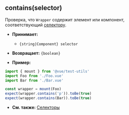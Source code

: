 ## contains(selector)

Проверка, что `Wrapper` содержит элемент или компонент, соответствующий [селектору](../selectors.md).

- **Принимает:**

  - `{string|Component} selector`

- **Возвращает:** `{boolean}`

- **Пример:**

```js
import { mount } from '@vue/test-utils'
import Foo from './Foo.vue'
import Bar from './Bar.vue'

const wrapper = mount(Foo)
expect(wrapper.contains('p')).toBe(true)
expect(wrapper.contains(Bar)).toBe(true)
```

- **См. также:** [Селекторы](../selectors.md)
